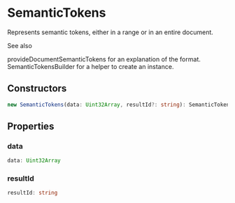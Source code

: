 # SemanticTokens

Represents semantic tokens, either in a range or in an entire document.

See also

provideDocumentSemanticTokens for an explanation of the format.
SemanticTokensBuilder for a helper to create an instance.

## Constructors

```typescript
new SemanticTokens(data: Uint32Array, resultId?: string): SemanticTokens
```

## Properties

### data

```typescript
data: Uint32Array
```

### resultId

```typescript
resultId: string
```

